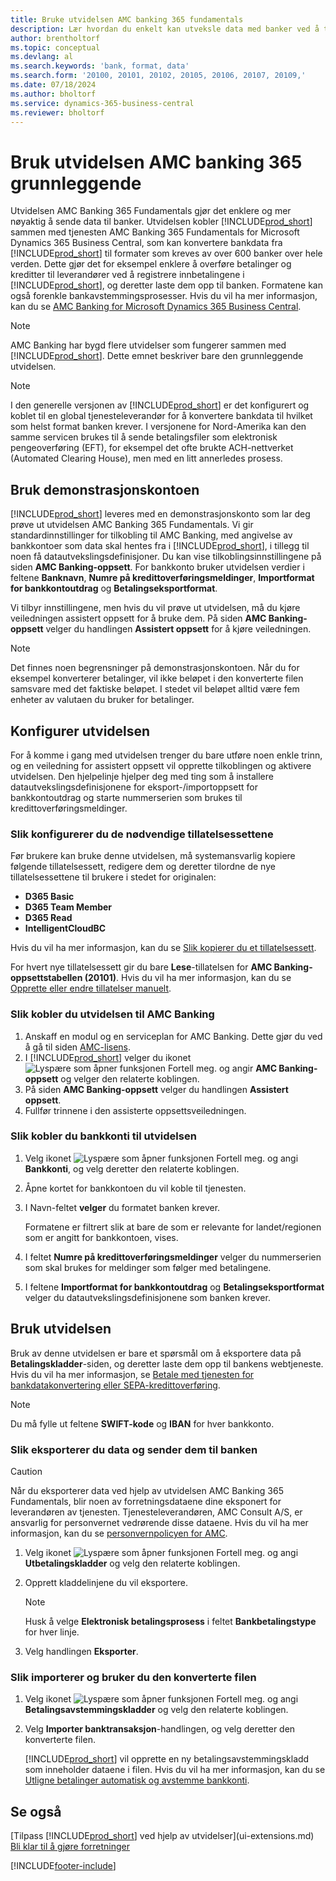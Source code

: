 ```yaml
---
title: Bruke utvidelsen AMC banking 365 fundamentals
description: Lær hvordan du enkelt kan utveksle data med banker ved å transformere data til det formatet de krever.
author: brentholtorf
ms.topic: conceptual
ms.devlang: al
ms.search.keywords: 'bank, format, data'
ms.search.form: '20100, 20101, 20102, 20105, 20106, 20107, 20109,'
ms.date: 07/18/2024
ms.author: bholtorf
ms.service: dynamics-365-business-central
ms.reviewer: bholtorf
---
```


# Bruk utvidelsen AMC banking 365 grunnleggende

Utvidelsen AMC Banking 365 Fundamentals gjør det enklere og mer nøyaktig å sende data til banker. Utvidelsen kobler [!INCLUDE[prod_short](includes/prod_short.md)] sammen med tjenesten AMC Banking 365 Fundamentals for Microsoft Dynamics 365 Business Central, som kan konvertere bankdata fra [!INCLUDE[prod_short](includes/prod_short.md)] til formater som kreves av over 600 banker over hele verden. Dette gjør det for eksempel enklere å overføre betalinger og kreditter til leverandører ved å registrere innbetalingene i [!INCLUDE[prod_short](includes/prod_short.md)], og deretter laste dem opp til banken. Formatene kan også forenkle bankavstemmingsprosesser. Hvis du vil ha mer informasjon, kan du se [AMC Banking for Microsoft Dynamics 365 Business Central](https://www.amcbanking.com/bc-fundamentals/).

> [!NOTE]
> AMC Banking har bygd flere utvidelser som fungerer sammen med [!INCLUDE[prod_short](includes/prod_short.md)]. Dette emnet beskriver bare den grunnleggende utvidelsen.

> [!NOTE]
> I den generelle versjonen av [!INCLUDE[prod_short](includes/prod_short.md)] er det konfigurert og koblet til en global tjenesteleverandør for å konvertere bankdata til hvilket som helst format banken krever. I versjonene for Nord-Amerika kan den samme servicen brukes til å sende betalingsfiler som elektronisk pengeoverføring (EFT), for eksempel det ofte brukte ACH-nettverket (Automated Clearing House), men med en litt annerledes prosess.

## Bruk demonstrasjonskontoen

[!INCLUDE[prod_short](includes/prod_short.md)] leveres med en demonstrasjonskonto som lar deg prøve ut utvidelsen AMC Banking 365 Fundamentals. Vi gir standardinnstillinger for tilkobling til AMC Banking, med angivelse av bankkontoer som data skal hentes fra i [!INCLUDE[prod_short](includes/prod_short.md)], i tillegg til noen få datautvekslingsdefinisjoner. Du kan vise tilkoblingsinnstillingene på siden **AMC Banking-oppsett**. For bankkonto bruker utvidelsen verdier i feltene **Banknavn**, **Numre på kredittoverføringsmeldinger**, **Importformat for bankkontoutdrag** og **Betalingseksportformat**.

Vi tilbyr innstillingene, men hvis du vil prøve ut utvidelsen, må du kjøre veiledningen assistert oppsett for å bruke dem. På siden **AMC Banking-oppsett** velger du handlingen **Assistert oppsett** for å kjøre veiledningen.

> [!NOTE]
> Det finnes noen begrensninger på demonstrasjonskontoen. Når du for eksempel konverterer betalinger, vil ikke beløpet i den konverterte filen samsvare med det faktiske beløpet. I stedet vil beløpet alltid være fem enheter av valutaen du bruker for betalinger.  

## Konfigurer utvidelsen

For å komme i gang med utvidelsen trenger du bare utføre noen enkle trinn, og en veiledning for assistert oppsett vil opprette tilkoblingen og aktivere utvidelsen. Den hjelpelinje hjelper deg med ting som å installere datautvekslingsdefinisjonene for eksport-/importoppsett for bankkontoutdrag og starte nummerserien som brukes til kredittoverføringsmeldinger.  

### Slik konfigurerer du de nødvendige tillatelsessettene

Før brukere kan bruke denne utvidelsen, må systemansvarlig kopiere følgende tillatelsessett, redigere dem og deretter tilordne de nye tillatelsessettene til brukere i stedet for originalen:

* **D365 Basic**
* **D365 Team Member**
* **D365 Read**
* **IntelligentCloudBC**

Hvis du vil ha mer informasjon, kan du se [Slik kopierer du et tillatelsessett](ui-define-granular-permissions.md#copy-a-permission-set).

For hvert nye tillatelsessett gir du bare **Lese**-tillatelsen for **AMC Banking-oppsettstabellen (20101)**. Hvis du vil ha mer informasjon, kan du se [Opprette eller endre tillatelser manuelt](ui-define-granular-permissions.md#create-a-permission-set).

### Slik kobler du utvidelsen til AMC Banking

1. Anskaff en modul og en serviceplan for AMC Banking. Dette gjør du ved å gå til siden [AMC-lisens](https://license.amcbanking.com/register).
2. I [!INCLUDE[prod_short](includes/prod_short.md)] velger du ikonet ![Lyspære som åpner funksjonen Fortell meg.](media/ui-search/search_small.png "Fortell hva du vil gjøre") og angir **AMC Banking-oppsett** og velger den relaterte koblingen.  
3. På siden **AMC Banking-oppsett** velger du handlingen **Assistert oppsett**.
4. Fullfør trinnene i den assisterte oppsettsveiledningen.

### Slik kobler du bankkonti til utvidelsen

1. Velg ikonet ![Lyspære som åpner funksjonen Fortell meg.](media/ui-search/search_small.png "Fortell hva du vil gjøre") og angi **Bankkonti**, og velg deretter den relaterte koblingen.
2. Åpne kortet for bankkontoen du vil koble til tjenesten.
3. I Navn-feltet **velger** du formatet banken krever.  

   Formatene er filtrert slik at bare de som er relevante for landet/regionen som er angitt for bankkontoen, vises.
4. I feltet **Numre på kredittoverføringsmeldinger** velger du nummerserien som skal brukes for meldinger som følger med betalingene.
5. I feltene **Importformat for bankkontoutdrag** og **Betalingseksportformat** velger du datautvekslingsdefinisjonene som banken krever.

## Bruk utvidelsen

Bruk av denne utvidelsen er bare et spørsmål om å eksportere data på **Betalingskladder**-siden, og deretter laste dem opp til bankens webtjeneste. Hvis du vil ha mer informasjon, se [Betale med tjenesten for bankdatakonvertering eller SEPA-kredittoverføring](finance-make-payments-with-bank-data-conversion-service-or-sepa-credit-transfer.md).

> [!NOTE]
> Du må fylle ut feltene **SWIFT-kode** og **IBAN** for hver bankkonto.

### Slik eksporterer du data og sender dem til banken

> [!CAUTION]  
> Når du eksporterer data ved hjelp av utvidelsen AMC Banking 365 Fundamentals, blir noen av forretningsdataene dine eksponert for leverandøren av tjenesten. Tjenesteleverandøren, AMC Consult A/S, er ansvarlig for personvernet vedrørende disse dataene. Hvis du vil ha mer informasjon, kan du se [personvernpolicyen for AMC](https://go.microsoft.com/fwlink/?LinkId=510158).

1. Velg ikonet ![Lyspære som åpner funksjonen Fortell meg.](media/ui-search/search_small.png "Fortell hva du vil gjøre") og angi **Utbetalingskladder** og velg den relaterte koblingen.
2. Opprett kladdelinjene du vil eksportere.  

   > [!NOTE]
   > Husk å velge **Elektronisk betalingsprosess** i feltet **Bankbetalingstype** for hver linje.
3. Velg handlingen **Eksporter**.

### Slik importerer og bruker du den konverterte filen

1. Velg ikonet ![Lyspære som åpner funksjonen Fortell meg.](media/ui-search/search_small.png "Fortell hva du vil gjøre") og angi **Betalingsavstemmingskladder** og velg den relaterte koblingen.
2. Velg **Importer banktransaksjon**-handlingen, og velg deretter den konverterte filen.  

   [!INCLUDE[prod_short](includes/prod_short.md)] vil opprette en ny betalingsavstemmingskladd som inneholder dataene i filen. Hvis du vil ha mer informasjon, kan du se [Utligne betalinger automatisk og avstemme bankkonti](receivables-apply-payments-auto-reconcile-bank-accounts.md).

## Se også

[Tilpass [!INCLUDE[prod_short](includes/prod_short.md)] ved hjelp av utvidelser](ui-extensions.md)  
[Bli klar til å gjøre forretninger](ui-get-ready-business.md)  

[!INCLUDE[footer-include](includes/footer-banner.md)]
